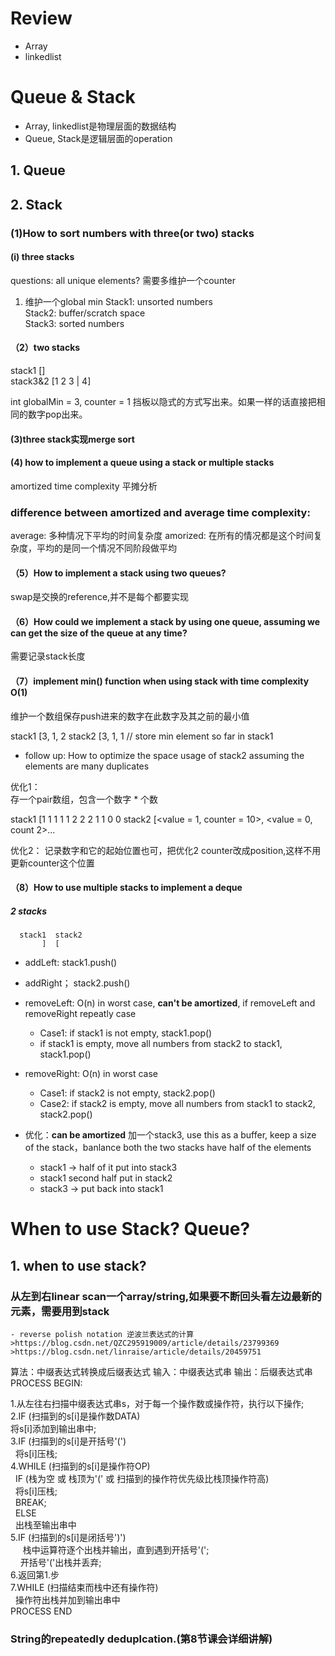 # Review
- Array
- linkedlist

# Queue & Stack
- Array, linkedlist是物理层面的数据结构
- Queue, Stack是逻辑层面的operation

## 1. Queue


## 2. Stack
### (1)How to sort numbers with three(or two) stacks



#### (i) three stacks
questions: all unique elements? 需要多维护一个counter
1. 维护一个global min
Stack1: unsorted numbers  
Stack2: buffer/scratch space  
Stack3: sorted numbers  

#### （2）two stacks
stack1 []  
stack3&2 [1 2 3 | 4]

int globalMin = 3, counter = 1
挡板以隐式的方式写出来。如果一样的话直接把相同的数字pop出来。

#### (3)three stack实现merge sort

#### (4) how to implement a queue using a stack or multiple stacks

amortized time complexity 平摊分析

### difference between amortized and average time complexity:
average: 多种情况下平均的时间复杂度
amorized: 在所有的情况都是这个时间复杂度，平均的是同一个情况不同阶段做平均

#### （5）How to implement a stack using two queues?

swap是交换的reference,并不是每个都要实现

#### （6）How could we implement a stack by using one queue, assuming we can get the size of the queue at any time?

需要记录stack长度

#### （7）implement min() function when using stack with time complexity O(1)

维护一个数组保存push进来的数字在此数字及其之前的最小值

stack1 [3, 1, 2
stack2 [3, 1, 1  // store min element so far in stack1

- follow up: How to optimize the space usage of stack2 assuming the elements are many duplicates

优化1：  
存一个pair数组，包含一个数字 * 个数

stack1 [1 1 1 1 1 2 2 2 1 1 0 0
stack2 [<value = 1, counter = 10>, <value = 0, count 2>...

优化2：
记录数字和它的起始位置也可，把优化2 counter改成position,这样不用更新counter这个位置

#### （8）How to use multiple stacks to implement a deque

##### 2 stacks
      stack1  stack2
           ]  [    
- addLeft: stack1.push()
- addRight； stack2.push()
- removeLeft: O(n) in worst case, **can't be amortized**, if removeLeft and removeRight repeatly case
    - Case1: if stack1 is not empty, stack1.pop()
    - if stack1 is empty, move all numbers from stack2 to stack1, stack1.pop()
- removeRight: O(n) in worst case
    - Case1: if stack2 is not empty, stack2.pop()
    - Case2: if stack2 is empty, move all numbers from stack1 to stack2, stack2.pop()

- 优化：**can be amortized**
加一个stack3, use this as a buffer, keep a size of the stack，banlance both the two stacks have half of the elements
    - stack1 -> half of it put into stack3
    - stack1 second half put in stack2
    - stack3 -> put back into stack1


# When to use Stack? Queue?
## 1. when to use stack?
### 从左到右linear scan一个array/string,如果要不断回头看左边最新的元素，需要用到stack
    - reverse polish notation 逆波兰表达式的计算
    >https://blog.csdn.net/QZC295919009/article/details/23799369
    >https://blog.csdn.net/linraise/article/details/20459751


算法：中缀表达式转换成后缀表达式
输入：中缀表达式串
输出：后缀表达式串
PROCESS BEGIN:

1.从左往右扫描中缀表达式串s，对于每一个操作数或操作符，执行以下操作;  
2.IF (扫描到的s[i]是操作数DATA)  
  将s[i]添加到输出串中;   
3.IF (扫描到的s[i]是开括号'(')  
  将s[i]压栈;  
4.WHILE (扫描到的s[i]是操作符OP)  
  IF (栈为空 或 栈顶为'(' 或 扫描到的操作符优先级比栈顶操作符高)  
  将s[i]压栈;  
  BREAK;  
  ELSE  
  出栈至输出串中  
5.IF (扫描到的s[i]是闭括号')')  
     栈中运算符逐个出栈并输出，直到遇到开括号'(';  
     开括号'('出栈并丢弃;  
6.返回第1.步  
7.WHILE (扫描结束而栈中还有操作符)  
  操作符出栈并加到输出串中  
PROCESS END  


### String的repeatedly deduplcation.(第8节课会详细讲解)

